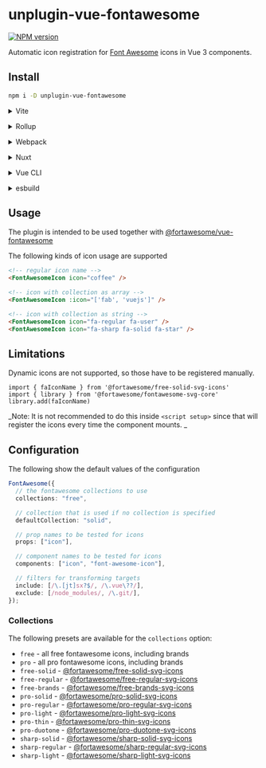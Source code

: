 # unplugin-vue-fontawesome

[![NPM version](https://img.shields.io/npm/v/unplugin-vue-fontawesome?color=a1b858&label=)](https://www.npmjs.com/package/unplugin-vue-fontawesome)

Automatic icon registration for [Font Awesome](https://fontawesome.com/) icons in Vue 3 components.

## Install

```bash
npm i -D unplugin-vue-fontawesome
```

<details>
<summary>Vite</summary><br>

```ts
// vite.config.ts
import FontAwesome from "unplugin-vue-fontawesome/vite";

export default defineConfig({
  plugins: [
    FontAwesome({
      /* options */
    }),
  ],
});
```

Example: [`playground/`](./playground/)

<br></details>

<details>
<summary>Rollup</summary><br>

```ts
// rollup.config.js
import FontAwesome from "unplugin-vue-fontawesome/rollup";

export default {
  plugins: [
    FontAwesome({
      /* options */
    }),
  ],
};
```

<br></details>

<details>
<summary>Webpack</summary><br>

```ts
// webpack.config.js
module.exports = {
  /* ... */
  plugins: [
    require("unplugin-vue-fontawesome/webpack")({
      /* options */
    }),
  ],
};
```

<br></details>

<details>
<summary>Nuxt</summary><br>

```ts
// nuxt.config.js
export default {
  buildModules: [
    [
      "unplugin-vue-fontawesome/nuxt",
      {
        /* options */
      },
    ],
  ],
};
```

> This module works for both Nuxt 2 and [Nuxt Vite](https://github.com/nuxt/vite)

<br></details>

<details>
<summary>Vue CLI</summary><br>

```ts
// vue.config.js
module.exports = {
  configureWebpack: {
    plugins: [
      require("unplugin-vue-fontawesome/webpack")({
        /* options */
      }),
    ],
  },
};
```

<br></details>

<details>
<summary>esbuild</summary><br>

```ts
// esbuild.config.js
import { build } from "esbuild";
import FontAwesome from "unplugin-vue-fontawesome/esbuild";

build({
  plugins: [FontAwesome()],
});
```

<br></details>

## Usage

The plugin is intended to be used together with [@fortawesome/vue-fontawesome](https://www.npmjs.com/package/@fortawesome/vue-fontawesome)

The following kinds of icon usage are supported

```html
<!-- regular icon name -->
<FontAwesomeIcon icon="coffee" />

<!-- icon with collection as array -->
<FontAwesomeIcon :icon="['fab', 'vuejs']" />

<!-- icon with collection as string -->
<FontAwesomeIcon icon="fa-regular fa-user" />
<FontAwesomeIcon icon="fa-sharp fa-solid fa-star" />
```

## Limitations

Dynamic icons are not supported, so those have to be registered manually.

```
import { faIconName } from '@fortawesome/free-solid-svg-icons'
import { library } from '@fortawesome/fontawesome-svg-core'
library.add(faIconName)
```

_Note: It is not recommended to do this inside `<script setup>` since that will register the icons every time the component mounts. _

## Configuration

The following show the default values of the configuration

```ts
FontAwesome({
  // the fontawesome collections to use
  collections: "free",

  // collection that is used if no collection is specified
  defaultCollection: "solid",

  // prop names to be tested for icons
  props: ["icon"],

  // component names to be tested for icons
  components: ["icon", "font-awesome-icon"],

  // filters for transforming targets
  include: [/\.[jt]sx?$/, /\.vue\??/],
  exclude: [/node_modules/, /\.git/],
});
```

### Collections

The following presets are available for the `collections` option:

- `free` - all free fontawesome icons, including brands
- `pro` - all pro fontawesome icons, including brands
- `free-solid` - [@fortawesome/free-solid-svg-icons](https://www.npmjs.com/package/@fortawesome/free-solid-svg-icons)
- `free-regular` - [@fortawesome/free-regular-svg-icons](https://www.npmjs.com/package/@fortawesome/free-regular-svg-icons)
- `free-brands` - [@fortawesome/free-brands-svg-icons](https://www.npmjs.com/package/@fortawesome/free-brands-svg-icons)
- `pro-solid` - [@fortawesome/pro-solid-svg-icons](https://www.npmjs.com/package/@fortawesome/pro-solid-svg-icons)
- `pro-regular` - [@fortawesome/pro-regular-svg-icons](https://www.npmjs.com/package/@fortawesome/pro-regular-svg-icons)
- `pro-light` - [@fortawesome/pro-light-svg-icons](https://www.npmjs.com/package/@fortawesome/pro-light-svg-icons)
- `pro-thin` - [@fortawesome/pro-thin-svg-icons](https://www.npmjs.com/package/@fortawesome/pro-thin-svg-icons)
- `pro-duotone` - [@fortawesome/pro-duotone-svg-icons](https://www.npmjs.com/package/@fortawesome/pro-duotone-svg-icons)
- `sharp-solid` - [@fortawesome/sharp-solid-svg-icons](https://www.npmjs.com/package/@fortawesome/sharp-solid-svg-icons)
- `sharp-regular` - [@fortawesome/sharp-regular-svg-icons](https://www.npmjs.com/package/@fortawesome/sharp-regular-svg-icons)
- `sharp-light` - [@fortawesome/sharp-light-svg-icons](https://www.npmjs.com/package/@fortawesome/sharp-light-svg-icons)
